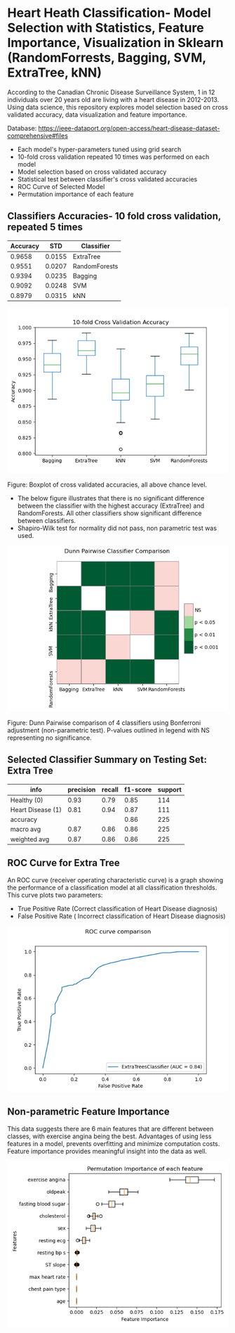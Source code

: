 # Heart Heath Classification- Model Selection with Statistics, Feature Importance, Visualization in Sklearn (RandomForrests, Bagging, SVM, ExtraTree, kNN)

According to the Canadian Chronic Disease Surveillance System, 1 in 12 individuals over 20 years old are living with a heart disease in 2012-2013. Using data science, this repository explores model selection based on cross validated accuracy, data visualization and feature importance.

Database: https://ieee-dataport.org/open-access/heart-disease-dataset-comprehensive#files

- Each model's hyper-parameters tuned using grid search
- 10-fold cross validation repeated 10 times was performed on each model 
- Model selection based on cross validated accuracy
- Statistical test between classifier's cross validated accuracies
- ROC Curve of Selected Model
- Permutation importance of each feature

## Classifiers Accuracies- 10 fold cross validation, repeated 5 times

Accuracy | STD | Classifier
------------ | -------------| ---
0.9658| 0.0155| ExtraTree
0.9551| 0.0207| RandomForests
0.9394| 0.0235| Bagging
0.9092| 0.0248| SVM
0.8979| 0.0315| kNN

![Alt Text](https://github.com/Hornerca/Heart-Health-Classification/blob/main/Accuracy%20Box%20Plots.png)

Figure: Boxplot of cross validated accuracies, all above chance level. 

- The below figure illustrates that there is no significant difference between the classifier with the highest accuracy (ExtraTree) and RandomForests. All other classifiers show significant difference between classifiers.  
- Shapiro-Wilk test for normality did not pass, non parametric test was used.

![Alt Text](https://github.com/Hornerca/Heart-Health-Classification/blob/main/Dunn_Pairwise_Classifier_Comparison.png)

Figure: Dunn Pairwise comparison of 4 classifiers using Bonferroni adjustment (non-parametric test). P-values outlined in legend with NS representing no significance. 


## Selected Classifier Summary on Testing Set: Extra Tree 
info | precision   | recall | f1-score  | support
------- | ----------- |-------------- | ---------- | ----------
Healthy (0)     |    0.93    |    0.79    |    0.85    |     114
Heart Disease (1)    |     0.81   |     0.94    |    0.87    |     111
accuracy         |              |         | 0.86     |    225
macro avg       |  0.87      |  0.86     |   0.86      |   225
weighted avg      |   0.87     |   0.86    |    0.86     |    225


## ROC Curve for Extra Tree
An ROC curve (receiver operating characteristic curve) is a graph showing the performance of a classification model at all classification thresholds. 
This curve plots two parameters:
- True Positive Rate (Correct classification of Heart Disease diagnosis)
- False Positive Rate ( Incorrect classification of Heart Disease diagnosis)

![Alt Text](https://github.com/Hornerca/Heart-Health-Classification/blob/main/ROC.png)

## Non-parametric Feature Importance
This data suggests there are 6 main features that are different between classes, with exercise angina being the best. Advantages of using less features in a model, prevents overfitting and minimize computation costs. Feature importance provides meaningful insight into the data as well. 

![Alt Text](https://github.com/Hornerca/Heart-Health-Classification/blob/main/Permutation%20Feature%20Importance.png)
